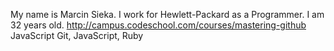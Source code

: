 My name is Marcin Sieka. I work for Hewlett-Packard as a Programmer. I am 32 years old. 
http://campus.codeschool.com/courses/mastering-github
JavaScript
Git, JavaScript, Ruby